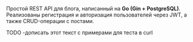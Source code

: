 Простой REST API для блога, написанный на **Go (Gin + PostgreSQL)**.  
Реализованы регистрация и авторизация пользователей через JWT, а также CRUD-операции с постами.

TODO
-дописать этот текст с примерами для теста в curl
